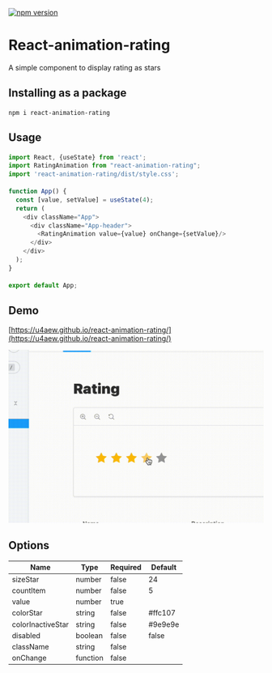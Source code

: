 [![npm version](https://badge.fury.io/js/react-animation-rating.svg)](https://badge.fury.io/js/react-animation-rating)

# React-animation-rating
A simple component to display rating as stars

## Installing as a package

```
npm i react-animation-rating
```

## Usage

```js
import React, {useState} from 'react';
import RatingAnimation from "react-animation-rating";
import 'react-animation-rating/dist/style.css';

function App() {
  const [value, setValue] = useState(4);
  return (
    <div className="App">
      <div className="App-header">
        <RatingAnimation value={value} onChange={setValue}/>
      </div>
    </div>
  );
}

export default App;
```
## Demo
[https://u4aew.github.io/react-animation-rating/](https://u4aew.github.io/react-animation-rating/)

![demo](./img/demo.gif)

## Options
| Name              | Type     | Required | Default |
|-------------------|----------|----------|---------|
| sizeStar          | number   | false    | 24      |
| countItem         | number   | false    | 5       |
| value             | number   | true     |         |
| colorStar         | string   | false    | #ffc107 |
| colorInactiveStar | string   | false    | #9e9e9e |
| disabled          | boolean  | false    | false   |
| className         | string   | false    |         |
| onChange          | function | false    |         |
